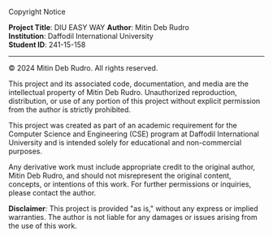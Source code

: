 Copyright Notice

**Project Title**: DIU EASY WAY
**Author**: Mitin Deb Rudro  
**Institution**: Daffodil International University  
**Student ID**: 241-15-158

---

© 2024 Mitin Deb Rudro. All rights reserved.

This project and its associated code, documentation, and media are the intellectual property of Mitin Deb Rudro. Unauthorized reproduction, distribution, or use of any portion of this project without explicit permission from the author is strictly prohibited.

This project was created as part of an academic requirement for the Computer Science and Engineering (CSE) program at Daffodil International University and is intended solely for educational and non-commercial purposes.  

Any derivative work must include appropriate credit to the original author, Mitin Deb Rudro, and should not misrepresent the original content, concepts, or intentions of this work. For further permissions or inquiries, please contact the author.

**Disclaimer**: This project is provided "as is," without any express or implied warranties. The author is not liable for any damages or issues arising from the use of this work.

